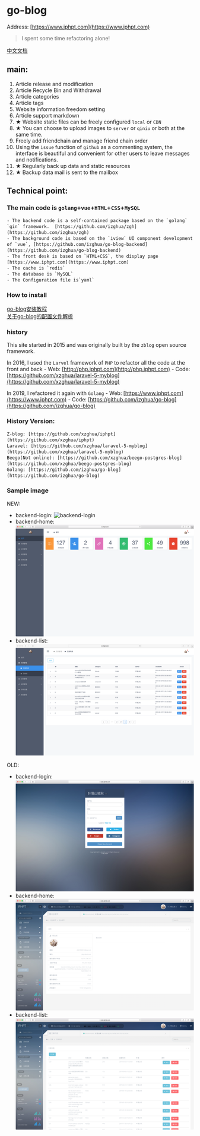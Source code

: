 # go-blog

Address: [https://www.iphpt.com](https://www.iphpt.com)

> I spent some time refactoring alone!

[中文文档](./README.CN.md)

## main:

1. Article release and modification
2. Article Recycle Bin and Withdrawal
3. Article categories
4. Article tags
5. Website information freedom setting
6. Article support markdown
7. ★ Website static files can be freely configured `local` or `CDN`
8. ★ You can choose to upload images to `server` or `qiniu` or both at the same time.
9. Freely add friendchain and manage friend chain order
10. Using the `issue` function of `github` as a commenting system, the interface is beautiful and convenient for other users to leave messages and notifications.
11. ★ Regularly back up data and static resources
12. ★ Backup data mail is sent to the mailbox

## Technical point:

###  The main code is `golang`+`vue`+`HTML`+`CSS`+`MySQL`

    - The backend code is a self-contained package based on the `golang` `gin` framework.  [https://github.com/izghua/zgh](https://github.com/izghua/zgh)
    - The background code is based on the `iview` UI component development of `vue`, [https://github.com/izghua/go-blog-backend](https://github.com/izghua/go-blog-backend)
    - The front desk is based on `HTML+CSS`, the display page [https://www.iphpt.com](https://www.iphpt.com)
    - The cache is `redis`
    - The database is `MySQL`
    - The Configuration file is`yaml`
    
### How to install

[go-blog安装教程](https://www.iphpt.com/detail/130)    
[关于go-blog的配置文件解析](https://www.iphpt.com/detail/131)
    
### history

This site started in 2015 and was originally built by the `zblog` open source framework.

In 2016, I used the `Larvel` framework of `PHP` to refactor all the code at the front and back
    - Web: [http://php.iphpt.com](http://php.iphpt.com)
    - Code: [https://github.com/xzghua/laravel-5-myblog](https://github.com/xzghua/laravel-5-myblog)

In 2019, I refactored it again with `Golang`
    - Web: [https://www.iphpt.com](https://www.iphpt.com)
    - Code: [https://github.com/izghua/go-blog](https://github.com/izghua/go-blog)

### History Version:
    Z-blog: [https://github.com/xzghua/iphpt](https://github.com/xzghua/iphpt)
    Laravel: [https://github.com/xzghua/laravel-5-myblog](https://github.com/xzghua/laravel-5-myblog)
    Beego(Not online): [https://github.com/xzghua/beego-postgres-blog](https://github.com/xzghua/beego-postgres-blog)
    Golang: [https://github.com/izghua/go-blog](https://github.com/izghua/go-blog)

### Sample image        
 
NEW:
   - backend-login: ![backend-login](./static/uploads/images/bc-login.png)
   - backend-home: ![backend-home](./static/uploads/images/bc-home.png)
   - backend-list: ![backend-list](./static/uploads/images/bc-post.png)

OLD:
   - backend-login: ![backend-login](./static/uploads/images/old-bc-login.png)
   - backend-home: ![backend-home](./static/uploads/images/old-bc-home.png)
   - backend-list: ![backend-list](./static/uploads/images/old-bc-post.png)



 
